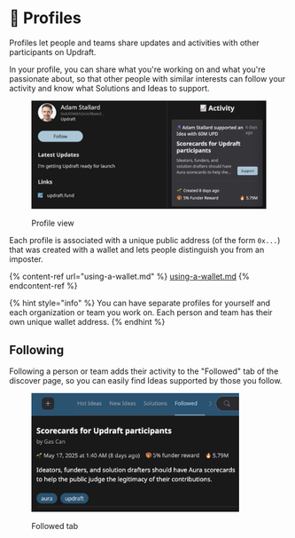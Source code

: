 # 👥 Profiles

Profiles let people and teams share updates and activities with other participants on Updraft.

In your profile, you can share what you're working on and what you're passionate about, so that other people with similar interests can follow your activity and know what Solutions and Ideas to support.

<figure><img src="../.gitbook/assets/profile.png" alt=""><figcaption><p>Profile view</p></figcaption></figure>

Each profile is associated with a unique public address (of the form `0x...`) that was created with a wallet and lets people distinguish you from an imposter.

{% content-ref url="using-a-wallet.md" %}
[using-a-wallet.md](using-a-wallet.md)
{% endcontent-ref %}

{% hint style="info" %}
You can have separate profiles for yourself and each organization or team you work on. Each person and team has their own unique wallet address.
{% endhint %}

## Following

Following a person or team adds their activity to the "Followed" tab of the discover page, so you can easily find Ideas supported by those you follow.

<figure><img src="../.gitbook/assets/follow-tab.png" alt="" width="375"><figcaption><p>Followed tab</p></figcaption></figure>

